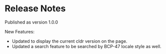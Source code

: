 Release Notes 
============================

Published as version 1.0.0

New Features:
* Updated to display the current cldr version on the page.
* Updated a search feature to be searched by BCP-47 locale style as well.